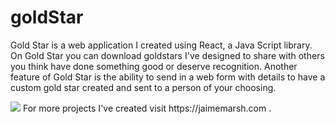 # goldStar
Gold Star is a web application I created using React, a Java Script library. On Gold Star you can download goldstars I've designed to share with others you think have done something good or deserve recognition. Another feature of Gold Star is the ability to send in a web form with details to have a custom gold star created and sent to a person of your choosing.

<img src="./src/images"/>
For more projects I've created visit https://jaimemarsh.com .